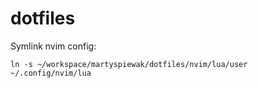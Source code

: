 # dotfiles

Symlink nvim config:
```
ln -s ~/workspace/martyspiewak/dotfiles/nvim/lua/user ~/.config/nvim/lua
```
